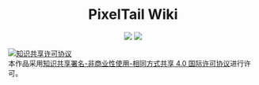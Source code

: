 <h1 align=center>PixelTail Wiki</h1>
<p align=center>
<img src="https://img.shields.io/badge/poweredby-docsify-blue"/>
<img src="https://img.shields.io/badge/license-CC%20BY--NC--SA%204.0-brightgreen"/>
</p>

<a rel="license" href="http://creativecommons.org/licenses/by-nc-sa/4.0/"><img alt="知识共享许可协议" style="border-width:0" src="https://i.creativecommons.org/l/by-nc-sa/4.0/88x31.png" /></a><br />本作品采用<a rel="license" href="http://creativecommons.org/licenses/by-nc-sa/4.0/">知识共享署名-非商业性使用-相同方式共享 4.0 国际许可协议</a>进行许可。
